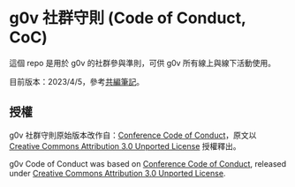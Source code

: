 # g0v 社群守則 (Code of Conduct, CoC)

這個 repo 是用於 g0v 的社群參與準則，可供 g0v 所有線上與線下活動使用。

目前版本：2023/4/5，參考[共編筆記](https://g0v.hackmd.io/COC)。

## 授權

g0v 社群守則原始版本改作自：[Conference Code of Conduct](https://confcodeofconduct.com/)，原文以 [Creative Commons Attribution 3.0 Unported License](http://creativecommons.org/licenses/by/3.0/deed.en_US) 授權釋出。

g0v Code of Conduct was based on [Conference Code of Conduct](https://confcodeofconduct.com/), released under [Creative Commons Attribution 3.0 Unported License](http://creativecommons.org/licenses/by/3.0/deed.en_US).
